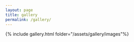 ```yaml
---
layout: page
title: gallery
permalink: /gallery/
---
```

{% include gallery.html folder="/assets/gallery/images"%}